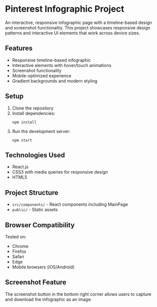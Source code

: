 # Pinterest Infographic Project

An interactive, responsive infographic page with a timeline-based design and screenshot functionality. This project showcases responsive design patterns and interactive UI elements that work across device sizes.

## Features

- Responsive timeline-based infographic
- Interactive elements with hover/touch animations
- Screenshot functionality
- Mobile-optimized experience
- Gradient backgrounds and modern styling

## Setup

1. Clone the repository
2. Install dependencies:
   ```
   npm install
   ```
3. Run the development server:
   ```
   npm start
   ```

## Technologies Used

- React.js
- CSS3 with media queries for responsive design
- HTML5

## Project Structure

- `src/components/` - React components including MainPage
- `public/` - Static assets

## Browser Compatibility

Tested on:
- Chrome
- Firefox
- Safari
- Edge
- Mobile browsers (iOS/Android)

## Screenshot Feature

The screenshot button in the bottom right corner allows users to capture and download the infographic as an image.
